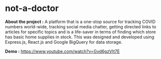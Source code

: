# not-a-doctor
**About the project :**
A platform that is a one-stop source for tracking COVID numbers world-wide, tracking social media chatter, getting directed links to articles for specific topics and is a life-saver in terms of finding which store has basic home supplies in stock.
This was designed and developed using Express.js, React.js and Google BigQuery for data storage.

**Demo :**
https://www.youtube.com/watch?v=Gvd6gzVIt7E
